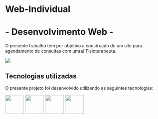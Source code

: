 # Web-Individual

<body>
    <h1>- Desenvolvimento Web  - </h1>
    <p>O presente trabalho tem por objetivo a construção de um site para agendamento de consultas com um(a) Fisioterapeuta.</p>
<img src="C:\Users\bianc\Pictures\Screenshots\Captura de tela 2023-11-06 235042.png">



  
</body>
    <h2>Tecnologias utilizadas</h2>
    <p>O presente projeto foi desenvolvido utilizando as seguintes tecnologias:</p>

<img src="https://img.shields.io/badge/React-20232A?style=for-the-badge&logo=react&logoColor=61DAFB" width="60" height="60">
     <img src="https://img.shields.io/badge/Bootstrap-563D7C?style=for-the-badge&logo=bootstrap&logoColor=white"width="60" height="60">
  <img src="https://img.shields.io/badge/Vite-B73BFE?style=for-the-badge&logo=vite&logoColor=FFD62E"width="60" height="60">
        <img src="https://img.shields.io/badge/VSCode-0078D4?style=for-the-badge&logo=visual%20studio%20code&logoColor=white"width="60" height="60">
